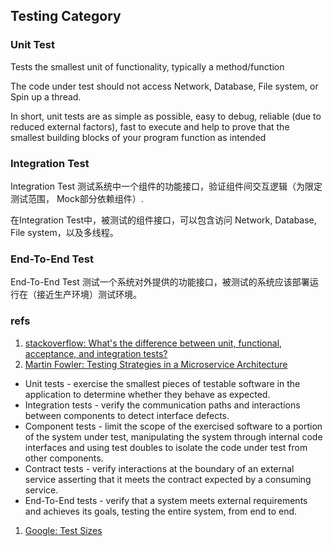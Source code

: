 ## Testing Category

### Unit Test

Tests the smallest unit of functionality, typically a method/function

The code under test should not access Network, Database, File system, or Spin up a thread.

In short, unit tests are as simple as possible, easy to debug, reliable (due to reduced external factors), fast to execute and help to prove that the smallest building blocks of your program function as intended

### Integration Test

Integration Test 测试系统中一个组件的功能接口，验证组件间交互逻辑（为限定测试范围， Mock部分依赖组件）. 

在Integration Test中，被测试的组件接口，可以包含访问 Network, Database, File system，以及多线程。

### End-To-End Test

End-To-End Test 测试一个系统对外提供的功能接口，被测试的系统应该部署运行在（接近生产环境）测试环境。

### refs

1. [stackoverflow: What's the difference between unit, functional, acceptance, and integration tests?](https://stackoverflow.com/questions/4904096/whats-the-difference-between-unit-functional-acceptance-and-integration-test)
1. [Martin Fowler: Testing Strategies in a Microservice Architecture](http://martinfowler.com/articles/microservice-testing/)
  * Unit tests - exercise the smallest pieces of testable software in the application to determine whether they behave as expected.
  * Integration tests - verify the communication paths and interactions between components to detect interface defects.
  * Component tests - limit the scope of the exercised software to a portion of the system under test, manipulating the system through internal code interfaces and using test doubles to isolate the code under test from other components.
  * Contract tests - verify interactions at the boundary of an external service asserting that it meets the contract expected by a consuming service.
  * End-To-End tests - verify that a system meets external requirements and achieves its goals, testing the entire system, from end to end.
1. [Google: Test Sizes](https://testing.googleblog.com/2010/12/test-sizes.html)

